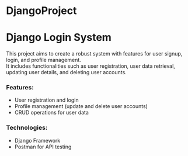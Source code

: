 # DjangoProject

# Django Login System

This project aims to create a robust system with features for user signup, login, and profile management.  
It includes functionalities such as user registration, user data retrieval, updating user details, and deleting user accounts.

### Features:
- User registration and login
- Profile management (update and delete user accounts)
- CRUD operations for user data

### Technologies:
- Django Framework
- Postman for API testing
